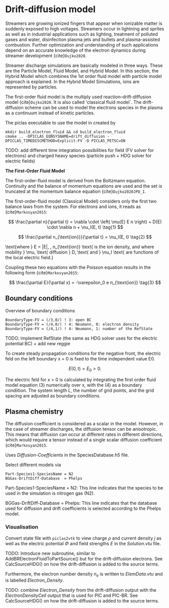 # Drift-diffusion model
Streamers are growing ionized fingers that appear when ionizable matter is suddenly exposed to high voltages. Streamers occur in lightning and sprites as well as in industrial applications such as lighting, treatment of polluted gases and water, disinfection plasma jets and bullets and plasma-assisted combustion. Further optimization and understanding of such applications depend on an accurate knowledge of the electron dynamics during streamer development {cite}`Dujko2020`.

Streamer discharge simulations are basically modeled in three ways. These are the Particle Model, Fluid Model, and Hybrid Model.
In this section, the Hybrid Model which combines the 1st order fluid model with particle model approach is explained. In the Hybrid Model Simulations, ions are represented by particles.

The first-order fluid model is the multiply used reaction–drift-diffusion model {cite}`Dujko2020`. It is also called 'classical fluid model´. The drift-diffusion scheme can be used to model the electrons species in the plasma as a continuum instead of kinetic particles.

The piclas executable to use the model in created by

    mkdir build_electron_fluid && cd build_electron_fluid
    cmake .. -DPICLAS_EQNSYSNAME=drift_diffusion -DPICLAS_TIMEDISCMETHOD=Explicit-FV -D PICLAS_PETSC=ON

TODO: add different time integration possibilities for field (FV solver for electrons) and charged heavy species (particle push +
HDG solver for electric fields)

**The First-Order Fluid Model** 

The first-order-fluid model is derived from the Boltzmann equation. Continuity and the balance of momentum equations are used and the set is truncated at the momentum balance equation {cite}`Dujko2020JPD_I`. 

The first-order-fluid model (Classical Model) considers only the first two balance laws from the system. For electrons and ions, it reads as {cite}`Markosyan2015`:

$$
\frac{\partial n}{\partial t} = \nabla \cdot \left( \mu(E) E n \right) + D(E) \cdot \nabla n + \nu_I(E, t) \tag{1}
$$

$$
\frac{\partial n_{\text{ion}}}{\partial t} = \nu_I(E, t) \tag{2}
$$

\text{where } E = |E|, \, n_{\text{ion}} \text{ is the ion density, and where mobility } \mu, \text{ diffusion } D, \text{ and } \nu_I \text{ are functions of the local electric field.}




Coupling these two equations with the Poisson equation results in the following form {cite}`Markosyan2015`: 

$$
\frac{\partial E}{\partial x} = -\varepsilon_0 e n_{\text{ion}} \tag{3}
$$

## Boundary conditions

Overview of boundary conditions

    BoundaryType-FV = (/3,0/) ! 3: open BC
    BoundaryType-FV = (/4,0/) ! 4: Neumann, 0: electron density
    BoundaryType-FV = (/4,1/) ! 4: Neumann, 1: number of the RefState

TODO: implement RefState (the same as HDG solver uses for the electric potential BC) + add new reggie

To create steady propagation conditions for the negative front, the electric feld on the left boundary x = 0 is fxed to the time 
independent value E0.

$$
E(0, t) = E_0 > 0. \tag{4}
$$
 

The electric feld for x > 0 is calculated by integrating the first order fluid model equation (3) numerically over x, with the (4) as a boundary condiition. The system length _L_, the number of grid points, and the grid spacing are adjusted as boundary conditions.

## Plasma chemistry

The diffusion coefficient is considered as a scalar in the model. However, in the case of streamer discharges, the diffusion tensor can be anisotropic. This means that diffusion can occur at different rates in different directions, which would require a tensor instead of a single scalar diffusion coefficient {cite}`Markosyan2015`.

Uses *Diffusion-Coefficients* in the SpeciesDatabase.h5 file.

Select different models via

    Part-Species1-SpeciesName = N2
    BGGas-DriftDiff-Database  = Phelps



Part-Species1-SpeciesName = N2: This line indicates that the species to be used in the simulation is nitrogen gas (N2).

BGGas-DriftDiff-Database = Phelps: This line indicates that the database used for diffusion and drift coefficients is selected according to the Phelps model.

### Visualisation 

Convert state file with `piclas2vtk` to view charge $\rho$ and current density $j$ as well as the electric potential $\Phi$ and
field strengths $E$ in the *Solution.vtu* file.

TODO: Introduce new subroutine, similar to AddBRElectronFluidToPartSource() but for the drift-diffusion electrons.
See CalcSourceHDG() on how the drift-diffusion is added to the source terms.

Furthermore, the electron number density $n_{e}$ is written to *ElemData.vtu* and is labelled *Electron\_Density*.

TODO: combine *Electron\_Density* from the drift-diffusion output with the *ElectronDensityCell* output that is used for PIC and
PIC-BR. See CalcSourceHDG() on how the drift-diffusion is added to the source terms.

